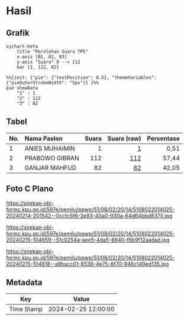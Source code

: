 # Hasil

## Grafik

```mermaid
xychart-beta
    title "Perolehan Suara TPS"
    x-axis [01, 02, 03]
    y-axis "Suara" 0 --> 112
    bar [1, 112, 82]
```

```mermaid
%%{init: {"pie": {"textPosition": 0.5}, "themeVariables": {"pieOuterStrokeWidth": "5px"}} }%%
pie showData
    "1" : 1
    "2" : 112
    "3" : 82
```

## Tabel

| No. | Nama Paslon    | Suara | Suara (raw) | Persentase |
|:--- |:-------------- | -----:| -----------:| ----------:|
| 1   | ANIES MUHAIMIN | 1     | [1][p-1]    | 0,51       |
| 2   | PRABOWO GIBRAN | 112   | [112][p-2]  | 57,44      |
| 3   | GANJAR MAHFUD  | 82    | [82][p-3]   | 42,05      |


[p-1]: https://github.com/gigit-pemilu/pemilu-2024-51-bali/blob/main/pilpres/hitung-suara/sub/51-bali/sub/08-buleleng/sub/02-seririt/sub/2014-patemon/sub/025-tps/sub/paslon-1.txt
[p-2]: https://github.com/gigit-pemilu/pemilu-2024-51-bali/blob/main/pilpres/hitung-suara/sub/51-bali/sub/08-buleleng/sub/02-seririt/sub/2014-patemon/sub/025-tps/sub/paslon-2.txt
[p-3]: https://github.com/gigit-pemilu/pemilu-2024-51-bali/blob/main/pilpres/hitung-suara/sub/51-bali/sub/08-buleleng/sub/02-seririt/sub/2014-patemon/sub/025-tps/sub/paslon-3.txt

## Foto C Plano

https://sirekap-obj-formc.kpu.go.id/597e/pemilu/ppwp/51/08/02/20/14/5108022014025-20240214-201542--0ccfc5f6-2e93-40a0-930a-64d64bbd8370.jpg

https://sirekap-obj-formc.kpu.go.id/597e/pemilu/ppwp/51/08/02/20/14/5108022014025-20240215-104659--51c0254a-aee5-4da5-8940-f6b9f12aadad.jpg

https://sirekap-obj-formc.kpu.go.id/597e/pemilu/ppwp/51/08/02/20/14/5108022014025-20240215-104818--a9bacc01-8536-4e75-8f70-946c149ed135.jpg


## Metadata

| Key        | Value               |
| ---------- | ------------------- |
| Time Stamp | 2024-02-25 12:00:00 |



